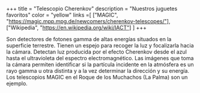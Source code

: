 +++
title = "Telescopio Cherenkov"
description = "Nuestros juguetes favoritos"
color = "yellow"
links =[
  ["MAGIC", "https://magic.mpp.mpg.de/newcomers/cherenkov-telescopes/"],
  ["Wikipedia", "https://en.wikipedia.org/wiki/IACT"]
]
+++

Son detectores de fotones gamma de altas energías situados en la superficie terrestre. Tienen un espejo para recoger la luz y focalizarla hacia la cámara. Detectan luz producida por el efecto Cherenkov desde el azul hasta el ultravioleta del espectro electromagnético.
Las imágenes que toma la cámara permiten identificar si la partícula incidente en la atmósfera es un rayo gamma u otra distinta y a la vez determinar la dirección y su energía.
Los telescopios MAGIC en el Roque de los Muchachos (La Palma) son un ejemplo.
